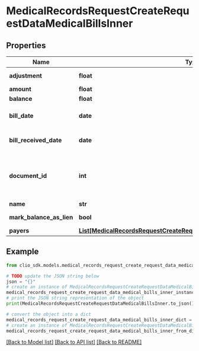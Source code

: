 # MedicalRecordsRequestCreateRequestDataMedicalBillsInner


## Properties

Name | Type | Description | Notes
------------ | ------------- | ------------- | -------------
**adjustment** | **float** | Adjustment for Medical Bill. | 
**amount** | **float** | Amount for Medical Bill. | 
**balance** | **float** | Balance for Medical Bill. | 
**bill_date** | **date** | Bill date for Medical Bill. (Expects an ISO-8601 date). | [optional] 
**bill_received_date** | **date** | Bill received date for Medical Bill. (Expects an ISO-8601 date). | [optional] 
**document_id** | **int** | The unique identifier for a single Damage associated with the MedicalRecordsRequest. The keyword &#x60;null&#x60; is not valid for this field. | [optional] 
**name** | **str** | Name for Medical Bill. | 
**mark_balance_as_lien** | **bool** | Setting the balance of the Medical Bill as a lien. | 
**payers** | [**List[MedicalRecordsRequestCreateRequestDataMedicalBillsInnerPayersInner]**](MedicalRecordsRequestCreateRequestDataMedicalBillsInnerPayersInner.md) |  | [optional] 

## Example

```python
from clio_sdk.models.medical_records_request_create_request_data_medical_bills_inner import MedicalRecordsRequestCreateRequestDataMedicalBillsInner

# TODO update the JSON string below
json = "{}"
# create an instance of MedicalRecordsRequestCreateRequestDataMedicalBillsInner from a JSON string
medical_records_request_create_request_data_medical_bills_inner_instance = MedicalRecordsRequestCreateRequestDataMedicalBillsInner.from_json(json)
# print the JSON string representation of the object
print(MedicalRecordsRequestCreateRequestDataMedicalBillsInner.to_json())

# convert the object into a dict
medical_records_request_create_request_data_medical_bills_inner_dict = medical_records_request_create_request_data_medical_bills_inner_instance.to_dict()
# create an instance of MedicalRecordsRequestCreateRequestDataMedicalBillsInner from a dict
medical_records_request_create_request_data_medical_bills_inner_from_dict = MedicalRecordsRequestCreateRequestDataMedicalBillsInner.from_dict(medical_records_request_create_request_data_medical_bills_inner_dict)
```
[[Back to Model list]](../README.md#documentation-for-models) [[Back to API list]](../README.md#documentation-for-api-endpoints) [[Back to README]](../README.md)


